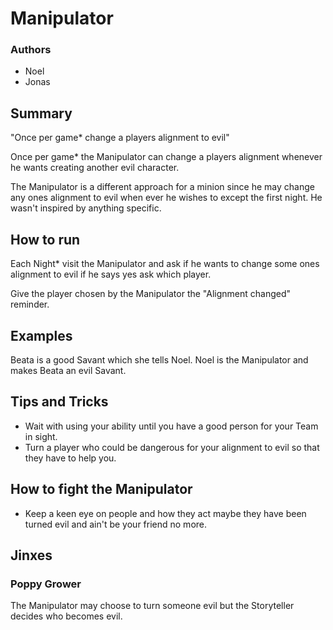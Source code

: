# Manipulator

### Authors
- Noel
- Jonas

## Summary

"Once per game* change a players alignment to evil"

Once per game* the Manipulator can change a players alignment whenever he wants creating another evil character.

The Manipulator is a different approach for a minion since he may change any ones alignment to evil when ever he wishes to except the first night. He wasn't inspired by anything specific.

## How to run

Each Night* visit the Manipulator and ask if he wants to change some ones alignment to evil if he says yes ask which player.

Give the player chosen by the Manipulator the "Alignment changed" reminder.

## Examples

Beata is a good Savant which she tells Noel. Noel is the Manipulator and makes Beata an evil Savant.

## Tips and Tricks

- Wait with using your ability until you have a good person for your Team in sight.
- Turn a player who could be dangerous for your alignment to evil so that they have to help you.

## How to fight the Manipulator

- Keep a keen eye on people and how they act maybe they have been turned evil and ain't be your friend no more.

## Jinxes
### Poppy Grower
The Manipulator may choose to turn someone evil but the Storyteller decides who becomes evil.